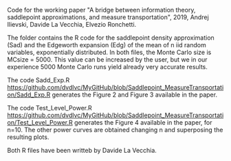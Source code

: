 Code for the working paper "A bridge between information theory, saddlepoint approximations,
and measure transportation", 2019, Andrej Ilievski, Davide La Vecchia, Elvezio Ronchetti.

The folder contains the R code for the saddlepoint density approximation (Sad) and the Edgeworth expansion (Edg) of the 
mean of n iid random variables, exponentially distributed. In both files, the Monte Carlo size is MCsize = 5000. This value can be increased by the user, but we in our experience 5000 Monte Carlo runs yield already very accurate results. 


The code Sadd_Exp.R https://github.com/dvdlvc/MyGitHub/blob/Saddlepoint_MeasureTransportation/Sadd_Exp.R  generates the Figure 2 and Figure 3 available in the paper.

The code Test_Level_Power.R https://github.com/dvdlvc/MyGitHub/blob/Saddlepoint_MeasureTransportation/Test_Level_Power.R generates the Figure 4 available in the paper, for n=10. The other power curves are obtained changing n and superposing the resulting plots.

Both R files have been writteb by Davide La Vecchia.

